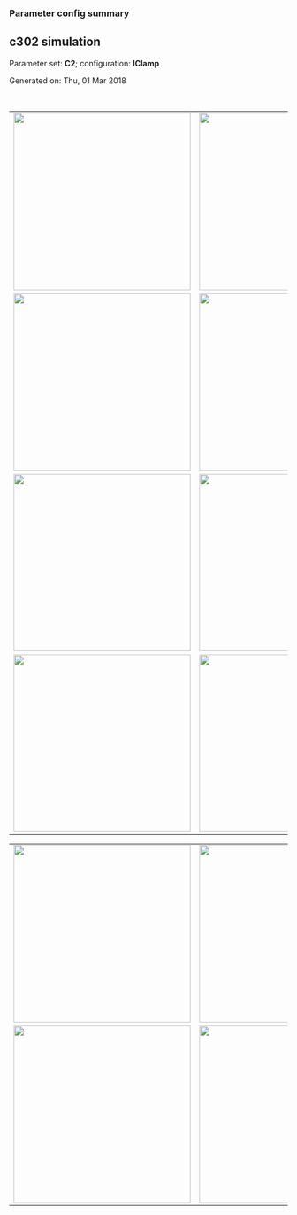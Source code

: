 ### Parameter config summary 
<h2>c302 simulation</h2>
<p>Parameter set: <b>C2</b>; configuration: <b>IClamp</b></p>
<p>Generated on: Thu, 01 Mar 2018</p><br/>
<table>

<tr>
  <td><a href="images/neurons_C2_IClamp.png"><img alt=" " src="images/neurons_C2_IClamp.png" height="320"/></a></td>
  <td><a href="images/traces_neuron_IClamp_C2.png"><img alt=" " src="images/traces_neuron_IClamp_C2.png" height="320"/></a></td>
</tr>

<tr>
  <td><a href="images/neuron_activity_C2_IClamp.png"><img alt=" " src="images/neuron_activity_C2_IClamp.png" height="320"/></a></td>
  <td><a href="images/traces_neuron_activity_IClamp_C2.png"><img alt=" " src="images/traces_neuron_activity_IClamp_C2.png" height="320"/></a></td>
</tr>

<tr>
  <td><a href="images/muscles_C2_IClamp.png"><img alt=" " src="images/muscles_C2_IClamp.png" height="320"/></a></td>
  <td><a href="images/traces_muscles_IClamp_C2.png"><img alt=" " src="images/traces_muscles_IClamp_C2.png" height="320"/></a></td>
</tr>

<tr>
  <td><a href="images/muscle_activity_C2_IClamp.png"><img alt=" " src="images/muscle_activity_C2_IClamp.png" height="320"/></a></td>
  <td><a href="images/traces_muscles_activity_IClamp_C2.png"><img alt=" " src="images/traces_muscles_activity_IClamp_C2.png" height="320"/></a></td>
</tr>
</table>
<table>

<tr><td><a href="images/c302_C2_IClamp_exc_to_neurons.png"><img alt=" " src="images/c302_C2_IClamp_exc_to_neurons.png" height="320"/></a></td>

  <td><a href="images/c302_C2_IClamp_inh_to_neurons.png"><img alt=" " src="images/c302_C2_IClamp_inh_to_neurons.png" height="320"/></a></td>

  <td><a href="images/c302_C2_IClamp_elec_neurons_neurons.png"><img alt=" " src="images/c302_C2_IClamp_elec_neurons_neurons.png" height="320"/></a></td></tr>

<tr><td><a href="images/c302_C2_IClamp_exc_to_muscles.png"><img alt=" " src="images/c302_C2_IClamp_exc_to_muscles.png" height="320"/></a></td>

  <td><a href="images/c302_C2_IClamp_inh_to_muscles.png"><img alt=" " src="images/c302_C2_IClamp_inh_to_muscles.png" height="320"/></a></td></tr>
</table>
